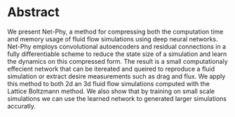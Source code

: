 
# Abstract



We present Net-Phy, a method for compressing both the computation time and memory usage of fluid flow simulations using deep neural networks. Net-Phy employs convolutional autoencoders and residual connections in a fully differentiable scheme to reduce the state size of a simulation and learn the dynamics on this compressed form. The result is a small computationaly effecient network that can be itereated and queired to reproduce a fluid simulation or extract desire measurements such as drag and flux. We apply this method to both 2d an 3d fluid flow simulations computed with the Lattice Boltzmann method. We also show that by training on small scale simulations we can use the learned network to generated larger simulations accuratly.



